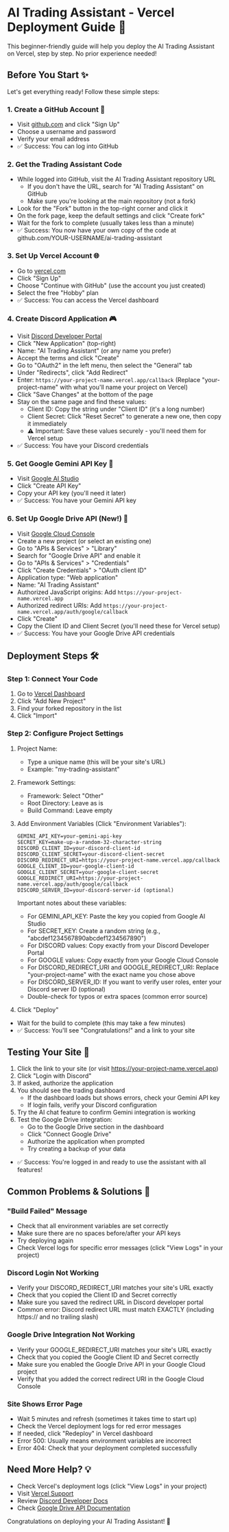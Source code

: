 # AI Trading Assistant - Vercel Deployment Guide 🚀

This beginner-friendly guide will help you deploy the AI Trading Assistant on Vercel, step by step. No prior experience needed!

## Before You Start ✨

Let's get everything ready! Follow these simple steps:

### 1. Create a GitHub Account 📝
- Visit [github.com](https://github.com) and click "Sign Up"
- Choose a username and password
- Verify your email address
- ✅ Success: You can log into GitHub

### 2. Get the Trading Assistant Code
- While logged into GitHub, visit the AI Trading Assistant repository URL
  - If you don't have the URL, search for "AI Trading Assistant" on GitHub
  - Make sure you're looking at the main repository (not a fork)
- Look for the "Fork" button in the top-right corner and click it
- On the fork page, keep the default settings and click "Create fork"
- Wait for the fork to complete (usually takes less than a minute)
- ✅ Success: You now have your own copy of the code at github.com/YOUR-USERNAME/ai-trading-assistant

### 3. Set Up Vercel Account 🌐
- Go to [vercel.com](https://vercel.com)
- Click "Sign Up"
- Choose "Continue with GitHub" (use the account you just created)
- Select the free "Hobby" plan
- ✅ Success: You can access the Vercel dashboard

### 4. Create Discord Application 🎮
- Visit [Discord Developer Portal](https://discord.com/developers/applications)
- Click "New Application" (top-right)
- Name: "AI Trading Assistant" (or any name you prefer)
- Accept the terms and click "Create"
- Go to "OAuth2" in the left menu, then select the "General" tab
- Under "Redirects", click "Add Redirect"
- Enter: `https://your-project-name.vercel.app/callback`
  (Replace "your-project-name" with what you'll name your project on Vercel)
- Click "Save Changes" at the bottom of the page
- Stay on the same page and find these values:
  - Client ID: Copy the string under "Client ID" (it's a long number)
  - Client Secret: Click "Reset Secret" to generate a new one, then copy it immediately
  - ⚠️ Important: Save these values securely - you'll need them for Vercel setup
- ✅ Success: You have your Discord credentials

### 5. Get Google Gemini API Key 🔑
- Visit [Google AI Studio](https://makersuite.google.com/app/apikey)
- Click "Create API Key"
- Copy your API key (you'll need it later)
- ✅ Success: You have your Gemini API key

### 6. Set Up Google Drive API (New!) 📁
- Visit [Google Cloud Console](https://console.cloud.google.com/)
- Create a new project (or select an existing one)
- Go to "APIs & Services" > "Library"
- Search for "Google Drive API" and enable it
- Go to "APIs & Services" > "Credentials"
- Click "Create Credentials" > "OAuth client ID"
- Application type: "Web application"
- Name: "AI Trading Assistant"
- Authorized JavaScript origins: Add `https://your-project-name.vercel.app`
- Authorized redirect URIs: Add `https://your-project-name.vercel.app/auth/google/callback`
- Click "Create"
- Copy the Client ID and Client Secret (you'll need these for Vercel setup)
- ✅ Success: You have your Google Drive API credentials

## Deployment Steps 🛠️

### Step 1: Connect Your Code
1. Go to [Vercel Dashboard](https://vercel.com/dashboard)
2. Click "Add New Project"
3. Find your forked repository in the list
4. Click "Import"

### Step 2: Configure Project Settings
1. Project Name:
   - Type a unique name (this will be your site's URL)
   - Example: "my-trading-assistant"

2. Framework Settings:
   - Framework: Select "Other"
   - Root Directory: Leave as is
   - Build Command: Leave empty

3. Add Environment Variables (Click "Environment Variables"):
   ```
   GEMINI_API_KEY=your-gemini-api-key
   SECRET_KEY=make-up-a-random-32-character-string
   DISCORD_CLIENT_ID=your-discord-client-id
   DISCORD_CLIENT_SECRET=your-discord-client-secret
   DISCORD_REDIRECT_URI=https://your-project-name.vercel.app/callback
   GOOGLE_CLIENT_ID=your-google-client-id
   GOOGLE_CLIENT_SECRET=your-google-client-secret
   GOOGLE_REDIRECT_URI=https://your-project-name.vercel.app/auth/google/callback
   DISCORD_SERVER_ID=your-discord-server-id (optional)
   ```
   
   Important notes about these variables:
   - For GEMINI_API_KEY: Paste the key you copied from Google AI Studio
   - For SECRET_KEY: Create a random string (e.g., "abcdef1234567890abcdef1234567890")
   - For DISCORD values: Copy exactly from your Discord Developer Portal
   - For GOOGLE values: Copy exactly from your Google Cloud Console
   - For DISCORD_REDIRECT_URI and GOOGLE_REDIRECT_URI: Replace "your-project-name" with the exact name you chose above
   - For DISCORD_SERVER_ID: If you want to verify user roles, enter your Discord server ID (optional)
   - Double-check for typos or extra spaces (common error source)

4. Click "Deploy"
- Wait for the build to complete (this may take a few minutes)
- ✅ Success: You'll see "Congratulations!" and a link to your site

## Testing Your Site 🧪

1. Click the link to your site (or visit https://your-project-name.vercel.app)
2. Click "Login with Discord"
3. If asked, authorize the application
4. You should see the trading dashboard
   - If the dashboard loads but shows errors, check your Gemini API key
   - If login fails, verify your Discord configuration
5. Try the AI chat feature to confirm Gemini integration is working
6. Test the Google Drive integration:
   - Go to the Google Drive section in the dashboard
   - Click "Connect Google Drive"
   - Authorize the application when prompted
   - Try creating a backup of your data
- ✅ Success: You're logged in and ready to use the assistant with all features!

## Common Problems & Solutions 🔧

### "Build Failed" Message
- Check that all environment variables are set correctly
- Make sure there are no spaces before/after your API keys
- Try deploying again
- Check Vercel logs for specific error messages (click "View Logs" in your project)

### Discord Login Not Working
- Verify your DISCORD_REDIRECT_URI matches your site's URL exactly
- Check that you copied the Client ID and Secret correctly
- Make sure you saved the redirect URL in Discord developer portal
- Common error: Discord redirect URL must match EXACTLY (including https:// and no trailing slash)

### Google Drive Integration Not Working
- Verify your GOOGLE_REDIRECT_URI matches your site's URL exactly
- Check that you copied the Google Client ID and Secret correctly
- Make sure you enabled the Google Drive API in your Google Cloud project
- Verify that you added the correct redirect URI in the Google Cloud Console

### Site Shows Error Page
- Wait 5 minutes and refresh (sometimes it takes time to start up)
- Check the Vercel deployment logs for red error messages
- If needed, click "Redeploy" in Vercel dashboard
- Error 500: Usually means environment variables are incorrect
- Error 404: Check that your deployment completed successfully

## Need More Help? 💡

- Check Vercel's deployment logs (click "View Logs" in your project)
- Visit [Vercel Support](https://vercel.com/support)
- Review [Discord Developer Docs](https://discord.com/developers/docs)
- Check [Google Drive API Documentation](https://developers.google.com/drive/api/guides/about-sdk)

Congratulations on deploying your AI Trading Assistant! 🎉